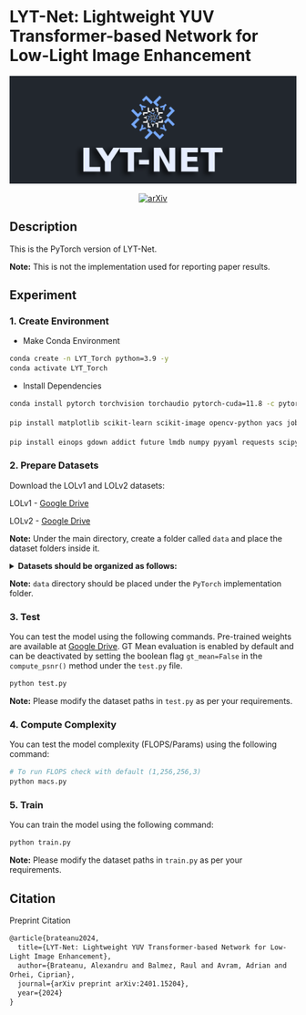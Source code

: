 # LYT-Net: Lightweight YUV Transformer-based Network for Low-Light Image Enhancement

<div align="center">
  
![Logo](../figs/Logo.png)

[![arXiv](https://img.shields.io/badge/arxiv-paper-179bd3)](https://arxiv.org/abs/2401.15204)
</div>

## Description
This is the PyTorch version of LYT-Net.

**Note:** This is not the implementation used for reporting paper results.
## Experiment

### 1. Create Environment
- Make Conda Environment
```bash
conda create -n LYT_Torch python=3.9 -y
conda activate LYT_Torch
```
- Install Dependencies
```bash
conda install pytorch torchvision torchaudio pytorch-cuda=11.8 -c pytorch -c nvidia

pip install matplotlib scikit-learn scikit-image opencv-python yacs joblib natsort h5py tqdm tensorboard

pip install einops gdown addict future lmdb numpy pyyaml requests scipy yapf lpips thop timm torchmetrics pytorch_msssim
```

### 2. Prepare Datasets
Download the LOLv1 and LOLv2 datasets:

LOLv1 - [Google Drive](https://drive.google.com/file/d/1vhJg75hIpYvsmryyaxdygAWeHuiY_HWu/view?usp=sharing)

LOLv2 - [Google Drive](https://drive.google.com/file/d/1OMfP6Ks2QKJcru1wS2eP629PgvKqF2Tw/view?usp=sharing)

**Note:** Under the main directory, create a folder called ```data``` and place the dataset folders inside it.
<details>
  <summary>
  <b>Datasets should be organized as follows:</b>
  </summary>

  ```
    |--data   
    |    |--LOLv1
    |    |    |--Train
    |    |    |    |--input
    |    |    |    |     ...
    |    |    |    |--target
    |    |    |    |     ...
    |    |    |--Test
    |    |    |    |--input
    |    |    |    |     ...
    |    |    |    |--target
    |    |    |    |     ...
    |    |--LOLv2
    |    |    |--Real_captured
    |    |    |    |--Train
    |    |    |    |    |--Low
    |    |    |    |    |     ...
    |    |    |    |    |--Normal
    |    |    |    |    |     ...
    |    |    |    |--Test
    |    |    |    |    |--Low
    |    |    |    |    |     ...
    |    |    |    |    |--Normal
    |    |    |    |    |     ...
    |    |    |--Synthetic
    |    |    |    |--Train
    |    |    |    |    |--Low
    |    |    |    |    |    ...
    |    |    |    |    |--Normal
    |    |    |    |    |    ...
    |    |    |    |--Test
    |    |    |    |    |--Low
    |    |    |    |    |    ...
    |    |    |    |    |--Normal
    |    |    |    |    |    ...
  ```

</details>

**Note:** ```data``` directory should be placed under the ```PyTorch``` implementation folder.

### 3. Test
You can test the model using the following commands. Pre-trained weights are available at [Google Drive](https://drive.google.com/file/d/1GeEkasO2ubFi847pzrxfQ1fB3Y9NuhZ1/view?usp=sharing). GT Mean evaluation is enabled by default and can be deactivated by setting the boolean flag ```gt_mean=False``` in the ```compute_psnr()``` method under the ```test.py``` file.

```bash
python test.py
```

**Note:** Please modify the dataset paths in ```test.py``` as per your requirements.

### 4. Compute Complexity
You can test the model complexity (FLOPS/Params) using the following command:
```bash
# To run FLOPS check with default (1,256,256,3)
python macs.py
```

### 5. Train
You can train the model using the following command:

```bash
python train.py
```

**Note:** Please modify the dataset paths in ```train.py``` as per your requirements.

## Citation
Preprint Citation
```
@article{brateanu2024,
  title={LYT-Net: Lightweight YUV Transformer-based Network for Low-Light Image Enhancement},
  author={Brateanu, Alexandru and Balmez, Raul and Avram, Adrian and Orhei, Ciprian},
  journal={arXiv preprint arXiv:2401.15204},
  year={2024}
}
```

